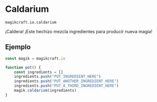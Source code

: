 
# Caldarium

`magikcraft.io.caldarium`

¡Caldera! ¡Este hechizo mezcla ingredientes para producir nueva magia!

## Ejemplo

```javascript
const magik = magikcraft.io

function pot() {
    const ingredients = []
    ingredients.push("PUT_INGREDIENT_HERE")
    ingredients.push("PUT_ANOTHER_INGREDIENT_HERE")
    ingredients.push("PUT_A_THIRD_INGREDIENT_HERE")
    magik.caldarium(ingredients)
}
```